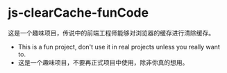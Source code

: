 # js-clearCache-funCode
这是一个趣味项目，传说中的前端工程师能够对浏览器的缓存进行清除缓存。

 - This is a fun project, don't use it in real projects unless you really want to.
 - 这是一个趣味项目，不要再正式项目中使用，除非你真的想用。
